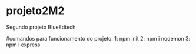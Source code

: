 # projeto2M2
Segundo projeto BlueEdtech

#comandos para funcionamento do projeto:
1: npm init 
2: npm i nodemon 
3: npm i express
